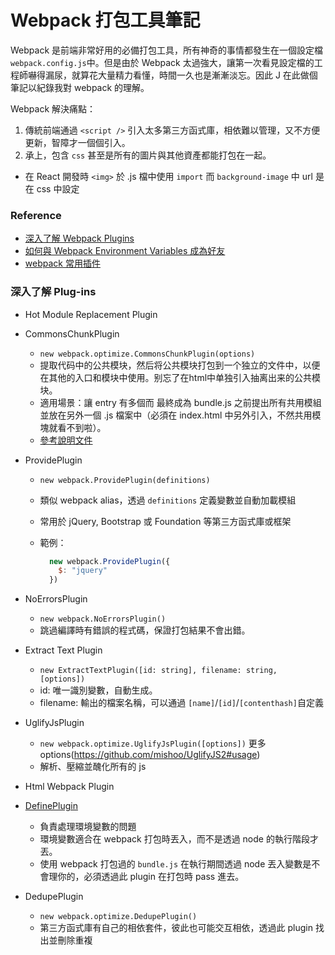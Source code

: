 # Webpack 打包工具筆記

Webpack 是前端非常好用的必備打包工具，所有神奇的事情都發生在一個設定檔 ``webpack.config.js``中。但是由於 Webpack 太過強大，讓第一次看見設定檔的工程師嚇得漏尿，就算花大量精力看懂，時間一久也是漸漸淡忘。因此 J 在此做個筆記以紀錄我對 webpack 的理解。

Webpack 解決痛點：

1. 傳統前端通過 ``<script />`` 引入太多第三方函式庫，相依難以管理，又不方便更新，智障才一個個引入。
2. 承上，包含 ``css`` 甚至是所有的圖片與其他資產都能打包在一起。
  * 在 React 開發時 ``<img>`` 於 .js 檔中使用 ``import`` 而 ``background-image`` 中 url 是在 css 中設定

### Reference
* [深入了解 Webpack Plugins](https://rhadow.github.io/2015/05/30/webpack-loaders-and-plugins/)
* [如何與 Webpack Environment Variables 成為好友](http://mz026.logdown.com/posts/385999-webpack-environment-variables)
* [webpack 常用插件](http://www.jianshu.com/p/1eefaeaf6874)

### 深入了解 Plug-ins
* Hot Module Replacement Plugin
* CommonsChunkPlugin
  * ``new webpack.optimize.CommonsChunkPlugin(options)``
  * 提取代码中的公共模块，然后将公共模块打包到一个独立的文件中，以便在其他的入口和模块中使用。别忘了在html中单独引入抽离出来的公共模块。
  * 適用場景：讓 entry 有多個而 最終成為 bundle.js 之前提出所有共用模組並放在另外一個 .js 檔案中（必須在 index.html 中另外引入，不然共用模塊就看不到啦）。
  * [參考說明文件](https://webpack.toobug.net/zh-cn/chapter3/common-chunks-plugin.html)
* ProvidePlugin
  * ``new webpack.ProvidePlugin(definitions)``
  * 類似 webpack alias，透過 ``definitions`` 定義變數並自動加載模組
  * 常用於 jQuery, Bootstrap 或 Foundation 等第三方函式庫或框架
  * 範例：

    ```js
      new webpack.ProvidePlugin({
        $: "jquery"
      })
    ```

* NoErrorsPlugin
  * ``new webpack.NoErrorsPlugin()``
  * 跳過編譯時有錯誤的程式碼，保證打包結果不會出錯。
* Extract Text Plugin
  * ``new ExtractTextPlugin([id: string], filename: string, [options])``
  * id: 唯一識別變數，自動生成。
  * filename: 輸出的檔案名稱，可以通過 ``[name]``/``[id]``/``[contenthash]``自定義
* UglifyJsPlugin
  * ``new webpack.optimize.UglifyJsPlugin([options])`` 更多 options(https://github.com/mishoo/UglifyJS2#usage)
  * 解析、壓縮並醜化所有的 js
* Html Webpack Plugin
* [DefinePlugin](https://webpack.github.io/docs/list-of-plugins.html#defineplugin)
  * 負責處理環境變數的問題
  * 環境變數適合在 webpack 打包時丟入，而不是透過 node 的執行階段才丟。
  * 使用 webpack 打包過的 ``bundle.js`` 在執行期間透過 node 丟入變數是不會理你的，必須透過此 plugin 在打包時 pass 進去。
* DedupePlugin
  * ``new webpack.optimize.DedupePlugin()``
  * 第三方函式庫有自己的相依套件，彼此也可能交互相依，透過此 plugin 找出並刪除重複
